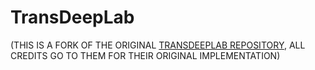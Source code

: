 # TransDeepLab

(THIS IS A FORK OF THE ORIGINAL [TRANSDEEPLAB REPOSITORY](https://github.com/rezazad68/transdeeplab), ALL CREDITS GO TO THEM FOR THEIR ORIGINAL IMPLEMENTATION)


